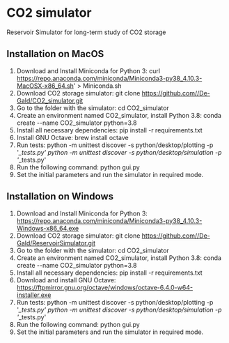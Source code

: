 # CO2 simulator
Reservoir Simulator for long-term study of CO2 storage

## Installation on MacOS

1.	Download and Install Miniconda for Python 3:
curl https://repo.anaconda.com/miniconda/Miniconda3-py38_4.10.3-MacOSX-x86_64.sh' > Miniconda.sh
2.	Download CO2 storage simulator:
git clone https://github.com//De-Gald/CO2_simulator.git
3.	Go to the folder with the simulator:
cd CO2_simulator
4.	Create an environment named CO2_simulator, install Python 3.8: 
conda create --name CO2_simulator python=3.8
5.	Install all necessary dependencies:
pip install -r requirements.txt
6.	Install GNU Octave:
brew install octave
7. Run tests:
python -m unittest discover -s python/desktop/plotting -p '*_tests.py'
python -m unittest discover -s python/desktop/simulation -p '*_tests.py'
8.	Run the following command:
python gui.py
9.	Set the initial parameters and run the simulator in required mode.

## Installation on Windows

1.	Download and Install Miniconda for Python 3:
https://repo.anaconda.com/miniconda/Miniconda3-py38_4.10.3-Windows-x86_64.exe
2.	Download CO2 storage simulator:
git clone https://github.com//De-Gald/ReservoirSimulator.git
3.	Go to the folder with the simulator:
cd CO2_simulator
4.	Create an environment named CO2_simulator, install Python 3.8: 
conda create --name CO2_simulator python=3.8
5.	Install all necessary dependencies:
pip install -r requirements.txt
6.	Download and install GNU Octave:
https://ftpmirror.gnu.org/octave/windows/octave-6.4.0-w64-installer.exe
7. Run tests:
python -m unittest discover -s python/desktop/plotting -p '*_tests.py'
python -m unittest discover -s python/desktop/simulation -p '*_tests.py'
8.	Run the following command:
python gui.py
9.	Set the initial parameters and run the simulator in required mode.
